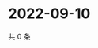 # 2022-09-10

共 0 条

<!-- BEGIN WEIBO -->
<!-- 最后更新时间 Sat Sep 10 2022 20:31:36 GMT+0800 (China Standard Time) -->

<!-- END WEIBO -->
